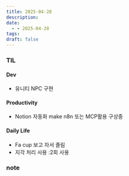 ```yaml
---
title: 2025-04-28
description: 
date:
  - - 2025-04-28
tags: 
draft: false
---
```


### TIL
#### Dev
- 유니티 NPC 구현
#### Productivity
- Notion 자동화 make n8n 또는 MCP활용 구상중
#### Daily Life
- Fa cup 보고 자서 졸림
- 지각 처리 사용 :2회 사용
### note


